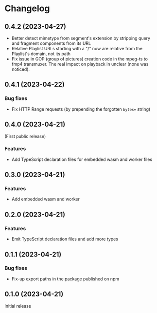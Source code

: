 # Changelog

## 0.4.2 (2023-04-27)

- Better detect mimetype from segment's extension by stripping query and fragment components from its URL
- Relative Playlist URLs starting with a "/" now are relative from the Playlist's domain, not its path
- Fix issue in GOP (group of pictures) creation code in the mpeg-ts to fmp4 transmuxer. The real impact on playback in unclear (none was noticed).

## 0.4.1 (2023-04-22)

### Bug fixes

- Fix HTTP Range requests (by prepending the forgotten `bytes=` string)

## 0.4.0 (2023-04-21)

(First public release)

### Features

- Add TypeScript declaration files for embedded wasm and worker files

## 0.3.0 (2023-04-21)

### Features

- Add embedded wasm and worker

## 0.2.0 (2023-04-21)

### Features

- Emit TypeScript declaration files and add more types

## 0.1.1 (2023-04-21)

### Bug fixes

- Fix-up export paths in the package published on npm

## 0.1.0 (2023-04-21)

Initial release
